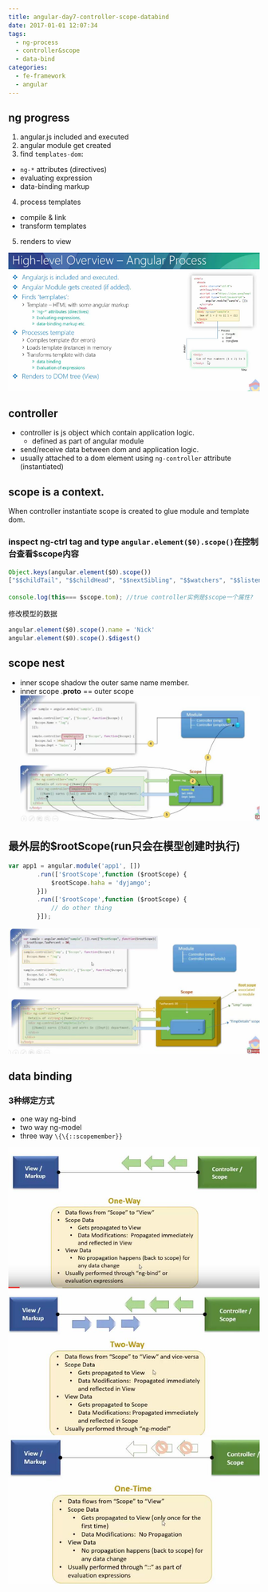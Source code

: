 ```yaml
---
title: angular-day7-controller-scope-databind
date: 2017-01-01 12:07:34
tags:
  - ng-process 
  - controller&scope
  - data-bind
categories:
  - fe-framework 
  - angular
---
```

## ng progress

1. angular.js included and executed
2. angular module get created 
3. find `templates-dom`:
 - `ng-*` attributes (directives)
 - evaluating expression
 - data-binding markup
4. process templates
 - compile & link
 - transform templates 
5. renders to view

<!--more-->
![angular-process](/assets/2017/angular-process.png)

## controller
- controller is js object which contain application logic.
  * defined as part of angular module
- send/receive data between dom and application logic.
- usually attached to a dom element using `ng-controller` attribute (instantiated)

## scope is a context. 

When controller instantiate scope is created to glue module and template dom.

### inspect ng-ctrl tag and type `angular.element($0).scope()`在控制台查看$scope内容

```js
Object.keys(angular.element($0).scope())
["$$childTail", "$$childHead", "$$nextSibling", "$$watchers", "$$listeners", "$$listenerCount", "$$watchersCount", "$id", "$$ChildScope", "$parent", "$$prevSibling", "tom", "pai"]

console.log(this=== $scope.tom); //true controller实例是$scope一个属性?
```

修改模型的数据
```js
angular.element($0).scope().name = 'Nick'
angular.element($0).scope().$digest()
```

## scope nest

- inner scope shadow the outer same name member.
- inner scope .__proto__ == outer scope
![](/assets/2017/scope-nest.jpg)

## 最外层的$rootScope(run只会在模型创建时执行)

```js
var app1 = angular.module('app1', [])
		.run(['$rootScope',function ($rootScope) {
			$rootScope.haha = 'dyjamgo';
		}])
		.run(['$rootScope',function ($rootScope) {
			// do other thing
		}]);
```
![](/assets/2017/rootScope.jpg)

## data binding

### 3种绑定方式

- one way ng-bind
- two way ng-model
- three way `\{\{::scopemember}}`

![](/assets/2017/one-way-bind.jpg)
![](/assets/2017/two-way-bind.jpg)
![](/assets/2017/one-time-bind.jpg)

